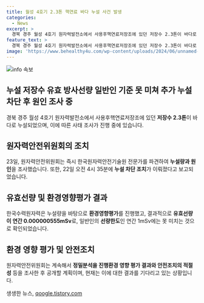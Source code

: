 ```yaml
---
title: 월성 4호기 2.3톤 핵연료 바다 누설 사건 발생
categories:
  - News
excerpt: >
  경북 경주 월성 4호기 원자력발전소에서 사용후핵연료저장조에 있던 저장수 2.3톤이 바다로 누설되었다. 이에 따라 한국수력원자력은 정기 검사 중인 원전에서 저장수 누설 사실을 보고했고, 원자력안전위원회는 누설량과 원인을 파악하기 위해 조사 중이다. 누설량이 일반인의 선량한도에 미치지 못하는 것으로 확인되었으며, 환경 평가 및 추가 조치가 진행 중이다. 해당 원전은 4월부터 가동을 중단 중이며, 노컷뉴스는 제보를 기다리고 있다.
feature_text: >
  경북 경주 월성 4호기 원자력발전소에서 사용후핵연료저장조에 있던 저장수 2.3톤이 바다로 누설되었다. 이에 따라 한국수력원자력은 정기 검사 중인 원전에서 저장수 누설 사실을 보고했고, 원자력안전위원회는 누설량과 원인을 파악하기 위해 조사 중이다. 누설량이 일반인의 선량한도에 미치지 못하는 것으로 확인되었으며, 환경 평가 및 추가 조치가 진행 중이다. 해당 원전은 4월부터 가동을 중단 중이며, 노컷뉴스는 제보를 기다리고 있다.
image: 'https://www.behealthy4u.com/wp-content/uploads/2024/06/unnamed-file.png'
---
```


<p><img src="https://www.behealthy4u.com/wp-content/uploads/2024/06/unnamed-file.png" alt="info 속보" /></p>

<h2 data-ke-size="size26">누설 저장수 유효 방사선량 일반인 기준 못 미쳐 추가 누설 차단 후 원인 조사 중</h2>

<p data-ke-size="size16">경북 경주 월성 4호기 원자력발전소에서 사용후핵연료저장조에 있던 <b>저장수 2.3톤</b>이 바다로 누설되었으며, 이에 따른 사태 조사가 진행 중에 있습니다.</p>

<h2 data-ke-size="size26">원자력안전위원회의 조치</h2>

<p data-ke-size="size16">23일, 원자력안전위원회는 즉시 한국원자력안전기술원 전문가를 파견하여 <b>누설량과 원인</b>을 조사했습니다. 또한, 22일 오전 4시 35분에 <b>누설 차단 조치</b>가 이뤄졌다고 보고되었습니다.</p>

<h2 data-ke-size="size26">유효선량 및 환경영향평가 결과</h2>

<p data-ke-size="size16">한국수력원자력은 누설량을 바탕으로 <b>환경영향평가</b>를 진행했고, 결과적으로 <b>유효선량이 연간 0.000000555mSv</b>로, 일반인의 <b>선량한도</b>인 연간 1mSv에는 못 미치는 것으로 확인되었습니다.</p>

<h2 data-ke-size="size26">환경 영향 평가 및 안전조치</h2>

<p data-ke-size="size16">원자력안전위원회는 계속해서 <b>정밀분석을 진행</b하고, 구체적인 <b>환경 영향 평가 결과와 안전조치의 적절성</b> 등을 조사한 후 공개할 계획이며, 현재는 이에 대한 결과를 기다리고 있는 상황입니다.</p>
생생한 뉴스, <a href="https://qoogle.tistory.com" rel="dofollow">qoogle.tistory.com</a>



